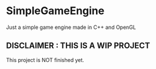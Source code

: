 # SimpleGameEngine
Just a simple game engine made in C++ and OpenGL

## DISCLAIMER : THIS IS A WIP PROJECT 

This project is NOT finished yet.
